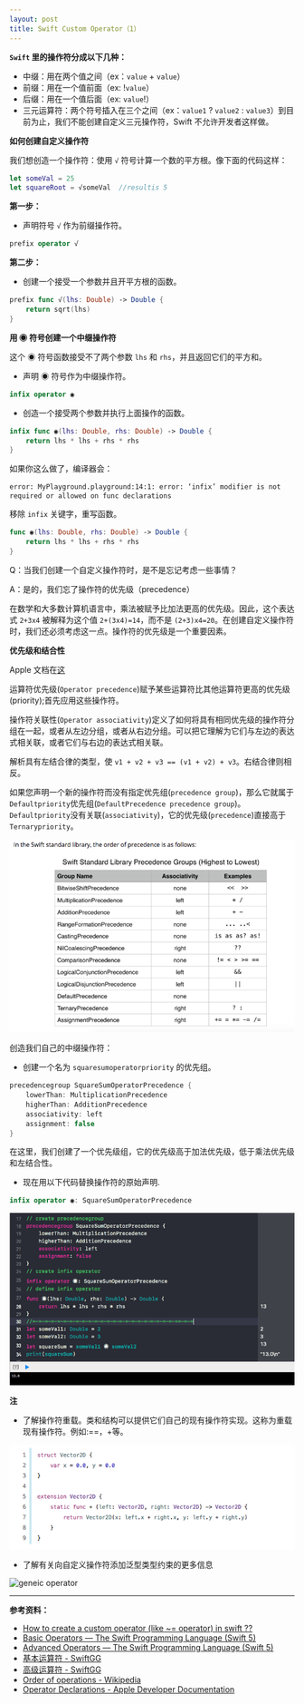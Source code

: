 ```yaml
---
layout: post
title: Swift Custom Operator（1）
---
```



**`Swift` 里的操作符分成以下几种：**

* 中缀：用在两个值之间（ex：`value` + `value`）
* 前缀：用在一个值前面（ex: !`value`）
* 后缀：用在一个值后面（ex: `value`!）
* 三元运算符：两个符号插入在三个之间（ex：`value1` ? `value2` : `value3`）到目前为止，我们不能创建自定义三元操作符，Swift 不允许开发者这样做。

**如何创建自定义操作符**

我们想创造一个操作符：使用 `√` 符号计算一个数的平方根。像下面的代码这样：

```swift
let someVal = 25
let squareRoot = √someVal  //resultis 5
```

**第一步：**


- 声明符号 `√` 作为前缀操作符。

```swift
prefix operator √
```

**第二步：**


- 创建一个接受一个参数并且开平方根的函数。

```swift
prefix func √(lhs: Double) -> Double {
    return sqrt(lhs)
}
```

**用 ◉ 符号创建一个中缀操作符**

这个 ◉ 符号函数接受不了两个参数 `lhs` 和 `rhs`，并且返回它们的平方和。

- 声明 ◉ 符号作为中缀操作符。

```swift
infix operator ◉
```

- 创造一个接受两个参数并执行上面操作的函数。

```swift
infix func ◉(lhs: Double, rhs: Double) -> Double {
    return lhs * lhs + rhs * rhs
}
```

如果你这么做了，编译器会：

```
error: MyPlayground.playground:14:1: error: ‘infix’ modifier is not required or allowed on func declarations
```

移除 `infix` 关键字，重写函数。

```swift
func ◉(lhs: Double, rhs: Double) -> Double {
    return lhs * lhs + rhs * rhs
}
```

Q：当我们创建一个自定义操作符时，是不是忘记考虑一些事情？

A：是的，我们忘了操作符的优先级（precedence）


在数学和大多数计算机语言中，乘法被赋予比加法更高的优先级。因此，这个表达式 `2+3x4` 被解释为这个值 `2+(3x4)=14`，而不是 `(2+3)x4=20`。在创建自定义操作符时，我们还必须考虑这一点。操作符的优先级是一个重要因素。

**优先级和结合性**

Apple 文档在[这](https://developer.apple.com/library/content/documentation/Swift/Conceptual/Swift_Programming_Language/AdvancedOperators.html#//apple_ref/doc/uid/TP40014097-CH27-ID41)

运算符优先级(`Operator precedence`)赋予某些运算符比其他运算符更高的优先级(priority);首先应用这些操作符。

操作符关联性(`Operator associativity`)定义了如何将具有相同优先级的操作符分组在一起，或者从左边分组，或者从右边分组。可以把它理解为它们与左边的表达式相关联，或者它们与右边的表达式相关联。

解析具有左结合律的类型，使 `v1 + v2 + v3 == (v1 + v2) + v3`。右结合律则相反。

如果您声明一个新的操作符而没有指定优先组(`precedence group`)，那么它就属于`Defaultpriority`优先组(`DefaultPrecedence precedence group`)。`Defaultpriority`没有关联(`associativity`)，它的优先级(`precedence`)直接高于`Ternarypriority`。

![Operators](./img/2/swift_operators.png)

创造我们自己的中缀操作符：

- 创建一个名为 `squaresumoperatorpriority` 的优先组。

```swift
precedencegroup SquareSumOperatorPrecedence {
    lowerThan: MultiplicationPrecedence
    higherThan: AdditionPrecedence
    associativity: left
    assignment: false
}
```

在这里，我们创建了一个优先级组，它的优先级高于加法优先级，低于乘法优先级和左结合性。

- 现在用以下代码替换操作符的原始声明.

```swift
infix operator ◉: SquareSumOperatorPrecedence
```

![custom infix operator](./img/2/custom_infix_operator.png)

**注**
- 了解操作符重载。类和结构可以提供它们自己的现有操作符实现。这称为重载现有操作符。例如:==，+等。

![overload operator](./img/2/overload_operator.png)

- 了解有关向自定义操作符添加泛型类型约束的更多信息

![geneic operator](/img/2/generic_operator.png)

---
**参考资料：**
- [How to create a custom operator (like ~= operator) in swift ?? ](https://medium.com/@abhimuralidharan/how-to-create-a-custom-operator-like-operator-in-swift-55953c0c0bf2)
- [Basic Operators — The Swift Programming Language (Swift 5)](https://docs.swift.org/swift-book/LanguageGuide/BasicOperators.html)
- [Advanced Operators — The Swift Programming Language (Swift 5)](https://docs.swift.org/swift-book/LanguageGuide/AdvancedOperators.html)
- [基本运算符 - SwiftGG](https://swiftgg.gitbook.io/swift/swift-jiao-cheng/02_basic_operators)
- [高级运算符 - SwiftGG](https://swiftgg.gitbook.io/swift/swift-jiao-cheng/26_advanced_operators)
- [Order of operations - Wikipedia](https://en.wikipedia.org/wiki/Order_of_operations)
- [Operator Declarations - Apple Developer Documentation](https://developer.apple.com/documentation/swift/swift_standard_library/operator_declarations)